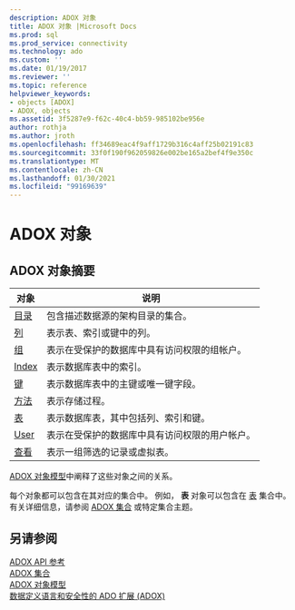 ```yaml
---
description: ADOX 对象
title: ADOX 对象 |Microsoft Docs
ms.prod: sql
ms.prod_service: connectivity
ms.technology: ado
ms.custom: ''
ms.date: 01/19/2017
ms.reviewer: ''
ms.topic: reference
helpviewer_keywords:
- objects [ADOX]
- ADOX, objects
ms.assetid: 3f5287e9-f62c-40c4-bb59-985102be956e
author: rothja
ms.author: jroth
ms.openlocfilehash: ff34689eac4f9aff1729b316c4aff25b02191c83
ms.sourcegitcommit: 33f0f190f962059826e002be165a2bef4f9e350c
ms.translationtype: MT
ms.contentlocale: zh-CN
ms.lasthandoff: 01/30/2021
ms.locfileid: "99169639"
---
```

# <a name="adox-objects"></a>ADOX 对象
## <a name="adox-object-summary"></a>ADOX 对象摘要  
  
|对象|说明|  
|------------|-----------------|  
|[目录](./catalog-object-adox.md)|包含描述数据源的架构目录的集合。|  
|[列](./column-object-adox.md)|表示表、索引或键中的列。|  
|[组](./group-object-adox.md)|表示在受保护的数据库中具有访问权限的组帐户。|  
|[Index](./index-object-adox.md)|表示数据库表中的索引。|  
|[键](./key-object-adox.md)|表示数据库表中的主键或唯一键字段。|  
|[方法](./procedure-object-adox.md)|表示存储过程。|  
|[表](./table-object-adox.md)|表示数据库表，其中包括列、索引和键。|  
|[User](./user-object-adox.md)|表示在受保护的数据库中具有访问权限的用户帐户。|  
|[查看](./view-object-adox.md)|表示一组筛选的记录或虚拟表。|  
  
 [ADOX 对象模型](./adox-object-model.md)中阐释了这些对象之间的关系。  
  
 每个对象都可以包含在其对应的集合中。 例如， **表** 对象可以包含在 [表](./tables-collection-adox.md) 集合中。 有关详细信息，请参阅 [ADOX 集合](./adox-collections.md) 或特定集合主题。  
  
## <a name="see-also"></a>另请参阅  
 [ADOX API 参考](./adox-object-model.md)   
 [ADOX 集合](./adox-collections.md)   
 [ADOX 对象模型](./adox-object-model.md)   
 [数据定义语言和安全性的 ADO 扩展 (ADOX)](../../guide/extensions/ado-extensions-for-data-definition-language-and-security-adox.md)